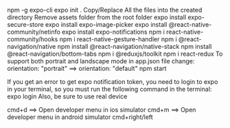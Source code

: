 npm -g expo-cli
expo init .
Copy/Replace All the files into the created directory
Remove assets folder from the root folder
expo install expo-secure-store
expo install expo-image-picker
expo install @react-native-community/netinfo
expo install expo-notifications
npm i react-native-community/hooks
npm i react-native-gesture-handler
npm i @react-navigation/native
npm install @react-navigation/native-stack
npm install @react-navigation/bottom-tabs
npm i @reduxjs/toolkit
npm i react-redux
To support both portrait and landscape mode in app.json file change:
orientation: "portrait" ==> orientation: "default"
npm start

If you get an error to get expo notification token, you need to login to expo in
your terminal, so you must run the following command in the terminal:
expo login
Also, be sure to use real device

cmd+d ==> Open developer menu in ios simulator
cmd+m ==> Open developer menu in android simulator
cmd+right/left
